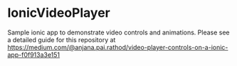 # IonicVideoPlayer
Sample ionic app to demonstrate video controls and animations.
Please see a detailed guide for this repository at https://medium.com/@anjana.pai.rathod/video-player-controls-on-a-ionic-app-f0f913a3e151